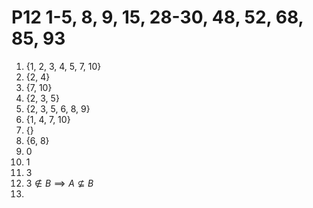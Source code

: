 # P12 1-5, 8, 9, 15, 28-30, 48, 52, 68, 85, 93

1. {1, 2, 3, 4, 5, 7, 10}
2. {2, 4} 
3. {7, 10}
4. {2, 3, 5}
5. {2, 3, 5, 6, 8, 9}
8. {1, 4, 7, 10}
9. {}
15. {6, 8}
28. 0
29. 1
30. 3
48. $3 \notin B \implies A \nsubseteq B$
52. 

